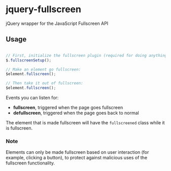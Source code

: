 jquery-fullscreen
=================

jQuery wrapper for the JavaScript Fullscreen API

## Usage

```javascript

// First, initialize the fullscreen plugin (required for doing anything else):
$.fullscreenSetup();

// Make an element go fullscreen:
$element.fullscreen();

// Then take it out of fullscreen:
$element.fullscreen();
```

Events you can listen for:

* **fullscreen**, triggered when the page goes fullscreen
* **defullscreen**, triggered when the page goes back to normal

The element that is made fullscreen will have the `fullscreened` class while it is fullscreen.

### Note

Elements can only be made fullscreen based on user interaction (for example, clicking a button), to protect against malicious uses of the fullscreen functionality.
